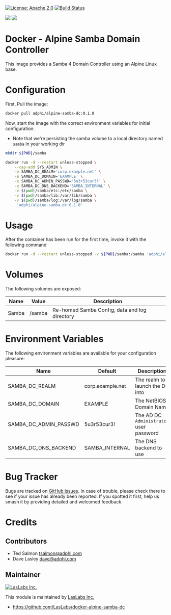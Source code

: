[![License: Apache 2.0](https://img.shields.io/badge/license-Apache--2.0-blue.svg)](https://www.apache.org/licenses/LICENSE-2.0.html)
[![Build Status](https://travis-ci.org/LasLabs/docker-alpine-samba-dc.svg?branch=master)](https://travis-ci.org/LasLabs/docker-alpine-samba-dc)

[![](https://images.microbadger.com/badges/image/adphi/alpine-samba-dc.svg)](https://microbadger.com/images/adphi/alpine-samba-dc "Get your own image badge on microbadger.com")
[![](https://images.microbadger.com/badges/version/adphi/alpine-samba-dc.svg)](https://microbadger.com/images/adphi/alpine-samba-dc "Get your own version badge on microbadger.com")

Docker - Alpine Samba Domain Controller
=======================================

This image provides a Samba 4 Domain Controller using an Alpine Linux base.

Configuration
=============
First, Pull the image:

```bash
docker pull adphi/alpine-samba-dc:0.1.0
```

Now, start the image with the correct environment variables for initial
configuration:

* Note that we're persisting the samba volume to a local directory named
`samba` in your working dir

```bash
mkdir ${PWD}/samba

docker run -d --restart unless-stopped \
    --cap-add SYS_ADMIN \
    -e SAMBA_DC_REALM='corp.example.net' \
    -e SAMBA_DC_DOMAIN='EXAMPLE' \
    -e SAMBA_DC_ADMIN_PASSWD='5u3r53cur3!' \
    -e SAMBA_DC_DNS_BACKEND='SAMBA_INTERNAL' \
    -v $(pwd)/samba/etc:/etc/samba \
    -v $(pwd)/samba/lib:/var/lib/samba \
    -v $(pwd)/samba/log:/var/log/samba \
     'adphi/alpine-samba-dc:0.1.0'
```

Usage
=====
After the container has been run for the first time, invoke it with the following command

```bash
docker run -d --restart unless-stopped -v ${PWD}/samba:/samba 'adphi/alpine-samba-dc:0.1.0'
```

Volumes
=======

The following volumes are exposed:


| Name | Value | Description |
|------|-------|-------------|
| Samba | /samba | Re-homed Samba Config, data and log directory |

Environment Variables
=====================

The following environment variables are available for your configuration
pleasure:

| Name | Default | Description |
|------|---------|-------------|
| SAMBA_DC_REALM | corp.example.net | The realm to launch the DC into
| SAMBA_DC_DOMAIN | EXAMPLE | The NetBIOS Domain Name
| SAMBA_DC_ADMIN_PASSWD | 5u3r53cur3! | The AD DC `Administrator` user password
| SAMBA_DC_DNS_BACKEND | SAMBA_INTERNAL | The DNS backend to use

Bug Tracker
===========

Bugs are tracked on [GitHub Issues](https://github.com/LasLabs/docker-alpine-samba-dc/issues).
In case of trouble, please check there to see if your issue has already been reported.
If you spotted it first, help us smash it by providing detailed and welcomed feedback.

Credits
=======

Contributors
------------

* Ted Salmon <tsalmon@adphi.com>
* Dave Lasley <dave@adphi.com>

Maintainer
----------

[![LasLabs Inc.](https://adphi.com/logo.png)](https://adphi.com)

This module is maintained by [LasLabs Inc.](https://adphi.com)

* https://github.com/LasLabs/docker-alpine-samba-dc
